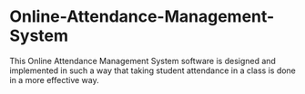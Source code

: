 # Online-Attendance-Management-System
This Online Attendance Management System software is designed and implemented in such a way that taking student attendance in a class is done in a more effective way.
